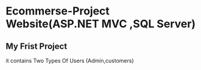 # Ecommerse-Project Website(ASP.NET MVC ,SQL Server)
## My Frist Project 
it contains Two Types Of Users (Admin,customers)
